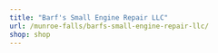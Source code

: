 ```yaml
---
title: "Barf's Small Engine Repair LLC"
url: /munroe-falls/barfs-small-engine-repair-llc/
shop: shop
---
```

